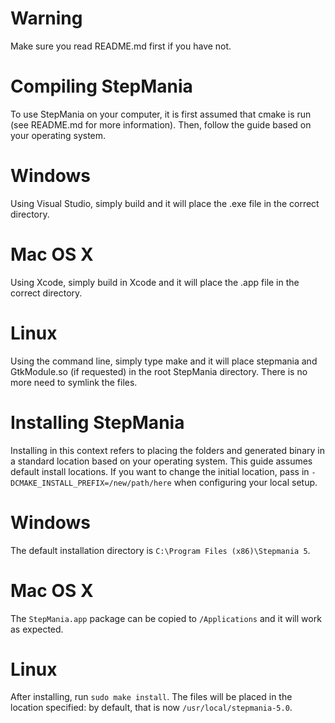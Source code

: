 Warning
==
Make sure you read README.md first if you have not.

Compiling StepMania
==
To use StepMania on your computer, it is first assumed that cmake is run (see README.md for more information). Then, follow the guide based on your operating system.

Windows
===
Using Visual Studio, simply build and it will place the .exe file in the correct directory.

Mac OS X
===
Using Xcode, simply build in Xcode and it will place the .app file in the correct directory.

Linux
===
Using the command line, simply type make and it will place stepmania and GtkModule.so (if requested) in the root StepMania directory. There is no more need to symlink the files.

Installing StepMania
==
Installing in this context refers to placing the folders and generated binary in a standard location based on your operating system.
This guide assumes default install locations. If you want to change the initial location, pass in `-DCMAKE_INSTALL_PREFIX=/new/path/here` when configuring your local setup.

Windows
===
The default installation directory is `C:\Program Files (x86)\Stepmania 5`.

Mac OS X
===
The `StepMania.app` package can be copied to `/Applications` and it will work as expected.

Linux
===
After installing, run `sudo make install`. The files will be placed in the location specified: by default, that is now `/usr/local/stepmania-5.0`.

